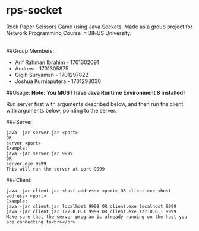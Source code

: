 # rps-socket
Rock Paper Scissors Game using Java Sockets. Made as a group project for Network Programming Course in BINUS University.<br></br>

##Group Members:
- Arif Rahman Ibrahim - 1701302091
- Andrew - 1701305875
- Gigih Suryaman - 1701297822
- Joshua Kurniaputera - 1701298030

##Usage:
**Note: You MUST have Java Runtime Environment 8 installed!**

Run server first with arguments described below, and then run the client with arguments below, pointing to the server.

###Server:
```
java -jar server.jar <port>
OR
server <port>
Example:
java -jar server.jar 9999
OR
server.exe 9999
This will run the server at port 9999
```

###Client:
```
java -jar client.jar <host address> <port> OR client.exe <host address> <port>
Example:
java -jar client.jar localhost 9999 OR client.exe localhost 9999
java -jar client.jar 127.0.0.1 9999 OR client.exe 127.0.0.1 9999
Make sure that the server program is already running on the host you are connecting to<br></br>
```
